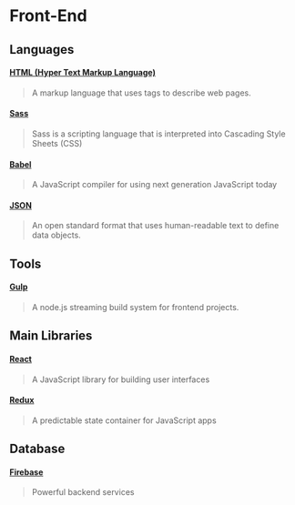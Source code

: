 # Front-End

## Languages

#### [HTML (Hyper Text Markup Language)](http://www.w3schools.com/html/)
> A markup language that uses tags to describe web pages.

#### [Sass](http://sass-lang.com)
> Sass is a scripting language that is interpreted into Cascading Style Sheets (CSS)

#### [Babel](https://babeljs.io)
> A JavaScript compiler for using next generation JavaScript today

#### [JSON](http://www.json.org)
> An open standard format that uses human-readable text to define data objects.

## Tools

#### [Gulp](http://gulpjs.com)
> A node.js streaming build system for frontend projects.


## Main Libraries

#### [React](http://facebook.github.io/react/)
> A JavaScript library for building user interfaces

#### [Redux](http://rackt.github.io/redux/)
> A predictable state container for JavaScript apps


## Database

#### [Firebase](firebase.com)
> Powerful backend services
